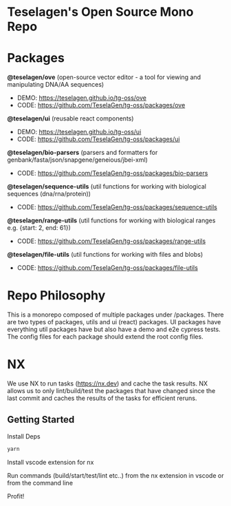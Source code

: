 # Teselagen's Open Source Mono Repo

# Packages

**@teselagen/ove** (open-source vector editor - a tool for viewing and manipulating DNA/AA sequences)

- DEMO: https://teselagen.github.io/tg-oss/ove
- CODE: https://github.com/TeselaGen/tg-oss/packages/ove

**@teselagen/ui** (reusable react components)

- DEMO: https://teselagen.github.io/tg-oss/ui
- CODE: https://github.com/TeselaGen/tg-oss/packages/ui

**@teselagen/bio-parsers** (parsers and formatters for genbank/fasta/json/snapgene/geneious/jbei-xml)

- CODE: https://github.com/TeselaGen/tg-oss/packages/bio-parsers

**@teselagen/sequence-utils** (util functions for working with biological sequences (dna/rna/protein))

- CODE: https://github.com/TeselaGen/tg-oss/packages/sequence-utils

**@teselagen/range-utils** (util functions for working with biological ranges e.g. {start: 2, end: 61})

- CODE: https://github.com/TeselaGen/tg-oss/packages/range-utils

**@teselagen/file-utils** (util functions for working with files and blobs)

- CODE: https://github.com/TeselaGen/tg-oss/packages/file-utils

# Repo Philosophy

This is a monorepo composed of multiple packages under /packages.
There are two types of packages, utils and ui (react) packages.
UI packages have everything util packages have but also have a demo and e2e cypress tests.
The config files for each package should extend the root config files.

# NX

We use NX to run tasks (https://nx.dev) and cache the task results.
NX allows us to only lint/build/test the packages that have changed since the last commit and caches the results of the tasks for efficient reruns.

## Getting Started

Install Deps

```bash
yarn
```

Install vscode extension for nx

Run commands (build/start/test/lint etc..) from the nx extension in vscode or from the command line

Profit!
